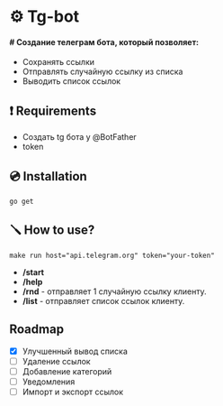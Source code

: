 <!-- <p align="center">
<img src="https://pepy.tech/badge/rss-aggregator" alt="https://pepy.tech/project/rss-aggregator">
<img src="https://pepy.tech/badge/rss-aggregator/month" alt="https://pepy.tech/project/rss-aggregator">
<img src="https://img.shields.io/github/license/Jhnvlglmlbrt/rss-aggregator.svg" alt="https://github.com/Jhnvlglmlbrt/rss-aggregator/blob/master/LICENSE"> -->

# ⚙️ Tg-bot

#### # Создание телеграм бота, который позволяет:

- Сохранять ссылки
- Отправлять случайную ссылку из списка
- Выводить список ссылок

## ❗ Requirements

- Создать tg бота у @BotFather
- token

## 💿 Installation

```
go get 
```

<!-- ## 💻 Example -->

## 🪛 How to use?

```
make run host="api.telegram.org" token="your-token"   
```

- **/start**
- **/help**  
- **/rnd** - отправляет 1 случайную ссылку клиенту.
- **/list** - отправляет список ссылок клиенту.

## Roadmap

- [x] Улучшенный вывод списка
- [ ] Удаление ссылок
- [ ] Добавление категорий
- [ ] Уведомления
- [ ] Импорт и экспорт ссылок